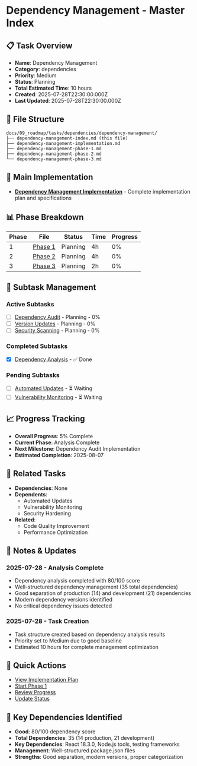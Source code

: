 # Dependency Management - Master Index

## 📋 Task Overview
- **Name**: Dependency Management
- **Category**: dependencies
- **Priority**: Medium
- **Status**: Planning
- **Total Estimated Time**: 10 hours
- **Created**: 2025-07-28T22:30:00.000Z
- **Last Updated**: 2025-07-28T22:30:00.000Z

## 📁 File Structure
```
docs/09_roadmap/tasks/dependencies/dependency-management/
├── dependency-management-index.md (this file)
├── dependency-management-implementation.md
├── dependency-management-phase-1.md
├── dependency-management-phase-2.md
└── dependency-management-phase-3.md
```

## 🎯 Main Implementation
- **[Dependency Management Implementation](./dependency-management-implementation.md)** - Complete implementation plan and specifications

## 📊 Phase Breakdown
| Phase | File | Status | Time | Progress |
|-------|------|--------|------|----------|
| 1 | [Phase 1](./dependency-management-phase-1.md) | Planning | 4h | 0% |
| 2 | [Phase 2](./dependency-management-phase-2.md) | Planning | 4h | 0% |
| 3 | [Phase 3](./dependency-management-phase-3.md) | Planning | 2h | 0% |

## 🔄 Subtask Management
### Active Subtasks
- [ ] [Dependency Audit](./dependency-management-phase-1.md) - Planning - 0%
- [ ] [Version Updates](./dependency-management-phase-2.md) - Planning - 0%
- [ ] [Security Scanning](./dependency-management-phase-3.md) - Planning - 0%

### Completed Subtasks
- [x] [Dependency Analysis](./dependency-management-implementation.md) - ✅ Done

### Pending Subtasks
- [ ] [Automated Updates](./automated-updates.md) - ⏳ Waiting
- [ ] [Vulnerability Monitoring](./vulnerability-monitoring.md) - ⏳ Waiting

## 📈 Progress Tracking
- **Overall Progress**: 5% Complete
- **Current Phase**: Analysis Complete
- **Next Milestone**: Dependency Audit Implementation
- **Estimated Completion**: 2025-08-07

## 🔗 Related Tasks
- **Dependencies**: None
- **Dependents**: 
  - Automated Updates
  - Vulnerability Monitoring
  - Security Hardening
- **Related**: 
  - Code Quality Improvement
  - Performance Optimization

## 📝 Notes & Updates
### 2025-07-28 - Analysis Complete
- Dependency analysis completed with 80/100 score
- Well-structured dependency management (35 total dependencies)
- Good separation of production (14) and development (21) dependencies
- Modern dependency versions identified
- No critical dependency issues detected

### 2025-07-28 - Task Creation
- Task structure created based on dependency analysis results
- Priority set to Medium due to good baseline
- Estimated 10 hours for complete management optimization

## 🚀 Quick Actions
- [View Implementation Plan](./dependency-management-implementation.md)
- [Start Phase 1](./dependency-management-phase-1.md)
- [Review Progress](#progress-tracking)
- [Update Status](#notes--updates)

## 🎯 Key Dependencies Identified
- **Good**: 80/100 dependency score
- **Total Dependencies**: 35 (14 production, 21 development)
- **Key Dependencies**: React 18.3.0, Node.js tools, testing frameworks
- **Management**: Well-structured package.json files
- **Strengths**: Good separation, modern versions, proper categorization 